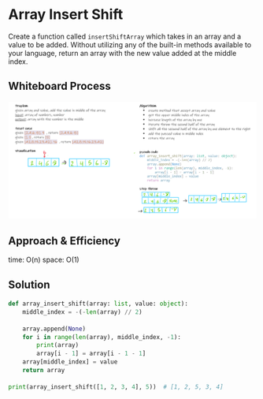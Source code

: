 # Array Insert Shift

Create a function called `insertShiftArray` which takes in an array and a value to be added. Without utilizing any of the built-in methods available to your language, return an array with the new value added at the middle index.

## Whiteboard Process

<!-- Embedded whiteboard image -->

![whiteboard](./whiteboard.png)

## Approach & Efficiency

time: O(n)
space: O(1)

## Solution

```python
def array_insert_shift(array: list, value: object):
    middle_index = -(-len(array) // 2)

    array.append(None)
    for i in range(len(array), middle_index, -1):
        print(array)
        array[i - 1] = array[i - 1 - 1]
    array[middle_index] = value
    return array

print(array_insert_shift([1, 2, 3, 4], 5))  # [1, 2, 5, 3, 4]
```

